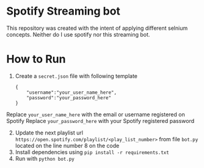 # Spotify Streaming bot
This repository was created with the intent of applying different selnium concepts. Neither do I use spotify nor this streaming bot.

# How to Run
1. Create a `secret.json` file with following template

	```
	{
		"username":"your_user_name_here",
		"password":"your_password_here"
	}
	```

Replace `your_user_name_here` with the email or username registered on Spotify
Replace `your_password_here` with your Spotify registered password

2. Update the next playlist url `https://open.spotify.com/playlist/<play_list_number>` from file `bot.py` located on the line number 8 on the code
3. Install dependencies using `pip install -r requirements.txt`
4. Run with `python bot.py`